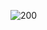 ![200](https://user-images.githubusercontent.com/13215013/223336815-9bad3b2e-4090-430f-8357-6c41eba1ad74.png)
